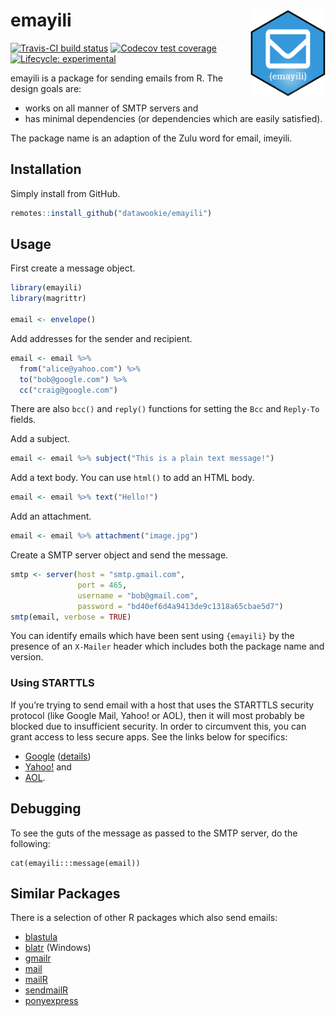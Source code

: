 
<!-- README.md is generated from README.Rmd. Please edit that file -->

# emayili <img src="man/figures/emayili-hex.png" align="right" alt="" width="120" />

[![Travis-CI build
status](https://travis-ci.org/datawookie/emayili.svg?branch=master)](https://travis-ci.org/datawookie/emayili)
[![Codecov test
coverage](https://img.shields.io/codecov/c/github/datawookie/emayili.svg)](https://codecov.io/github/datawookie/emayili)
[![Lifecycle:
experimental](https://img.shields.io/badge/lifecycle-experimental-orange.svg)](https://www.tidyverse.org/lifecycle/#experimental)

emayili is a package for sending emails from R. The design goals are:

  - works on all manner of SMTP servers and
  - has minimal dependencies (or dependencies which are easily
    satisfied).

The package name is an adaption of the Zulu word for email, imeyili.

## Installation

Simply install from GitHub.

``` r
remotes::install_github("datawookie/emayili")
```

## Usage

First create a message object.

``` r
library(emayili)
library(magrittr)

email <- envelope()
```

Add addresses for the sender and recipient.

``` r
email <- email %>%
  from("alice@yahoo.com") %>%
  to("bob@google.com") %>%
  cc("craig@google.com")
```

There are also `bcc()` and `reply()` functions for setting the `Bcc` and
`Reply-To` fields.

Add a subject.

``` r
email <- email %>% subject("This is a plain text message!")
```

Add a text body. You can use `html()` to add an HTML body.

``` r
email <- email %>% text("Hello!")
```

Add an attachment.

``` r
email <- email %>% attachment("image.jpg")
```

Create a SMTP server object and send the message.

``` r
smtp <- server(host = "smtp.gmail.com",
               port = 465,
               username = "bob@gmail.com",
               password = "bd40ef6d4a9413de9c1318a65cbae5d7")
smtp(email, verbose = TRUE)
```

You can identify emails which have been sent using `{emayili}` by the
presence of an `X-Mailer` header which includes both the package name
and version.

### Using STARTTLS

If you’re trying to send email with a host that uses the STARTTLS
security protocol (like Google Mail, Yahoo\! or AOL), then it will most
probably be blocked due to insufficient security. In order to circumvent
this, you can grant access to less secure apps. See the links below for
specifics:

  - [Google](https://myaccount.google.com/security)
    ([details](https://support.google.com/accounts/answer/6010255))
  - [Yahoo\!](https://login.yahoo.com/account/security) and
  - [AOL](https://login.aol.com/account/security).

## Debugging

To see the guts of the message as passed to the SMTP server, do the
following:

    cat(emayili:::message(email))

## Similar Packages

There is a selection of other R packages which also send emails:

  - [blastula](https://cran.r-project.org/package=blastula)
  - [blatr](https://cran.r-project.org/package=blatr) (Windows)
  - [gmailr](https://cran.r-project.org/package=gmailr)
  - [mail](https://cran.r-project.org/package=mail)
  - [mailR](https://cran.r-project.org/package=mailR)
  - [sendmailR](https://cran.r-project.org/package=sendmailR)
  - [ponyexpress](https://github.com/ropenscilabs/ponyexpress)
